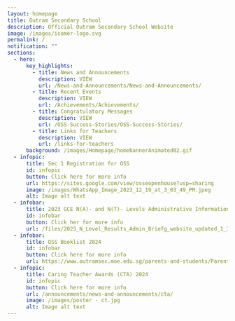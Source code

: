 ```yaml
---
layout: homepage
title: Outram Secondary School
description: Official Outram Secondary School Website
image: /images/isomer-logo.svg
permalink: /
notification: ""
sections:
  - hero:
      key_highlights:
        - title: News and Announcements
          description: VIEW
          url: /News-and-Announcements/News-and-Announcements/
        - title: Recent Events
          description: VIEW
          url: /Achievements/Achievements/
        - title: Congratulatory Messages
          description: VIEW
          url: /OSS-Success-Stories/OSS-Success-Stories/
        - title: Links for Teachers
          description: VIEW
          url: /links-for-teachers
      background: /images/Homepage/homebannerAnimated02.gif
  - infopic:
      title: Sec 1 Registration for OSS
      id: infopic
      button: Click here for more info
      url: https://sites.google.com/view/osseopenhouse?usp=sharing
      image: /images/WhatsApp_Image_2023_12_19_at_3_03_49_PM.jpeg
      alt: Image alt text
  - infobar:
      title: 2023 GCE N(A)- and N(T)- Levels Administrative Information
      id: infobar
      button: Click her for more info
      url: /files/2023_N_Level_Results_Admin_Briefg_website_updated_1_30pm.pdf
  - infobar:
      title: OSS Booklist 2024
      id: infobar
      button: Click here for more info
      url: https://www.outramsec.moe.edu.sg/parents-and-students/Parents/
  - infopic:
      title: Caring Teacher Awards (CTA) 2024
      id: infopic
      button: Click here for more info
      url: /announcements/news-and-announcements/cta/
      image: /images/poster - ct.jpg
      alt: Image alt text
---
```

